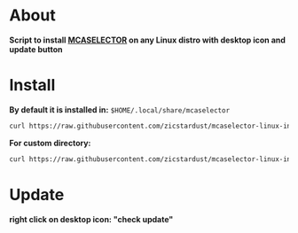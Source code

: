 # About

**Script to install [MCASELECTOR](https://github.com/Querz/mcaselector) on any Linux distro with desktop icon and update button**

# Install

**By default it is installed in:** `$HOME/.local/share/mcaselector`

```bash
curl https://raw.githubusercontent.com/zicstardust/mcaselector-linux-installer/main/install.sh | bash
```

**For custom directory:**

```bash
curl https://raw.githubusercontent.com/zicstardust/mcaselector-linux-installer/main/install.sh | bash -s /path/to/install
```

# Update

**right click on desktop icon: "check update"**
